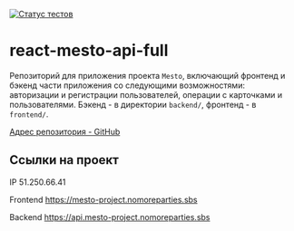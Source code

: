 [![Статус тестов](../../actions/workflows/tests.yml/badge.svg)](../../actions/workflows/tests.yml)

# react-mesto-api-full
Репозиторий для приложения проекта `Mesto`, включающий фронтенд и бэкенд части приложения со следующими возможностями: авторизации и регистрации пользователей, операции с карточками и пользователями. Бэкенд - в директории `backend/`, фронтенд - в `frontend/`.

<a href="https://github.com/DumblD/react-mesto-api-full-gha">Адрес репозитория - GitHub</a>

## Ссылки на проект

IP 51.250.66.41

Frontend https://mesto-project.nomoreparties.sbs

Backend https://api.mesto-project.nomoreparties.sbs
